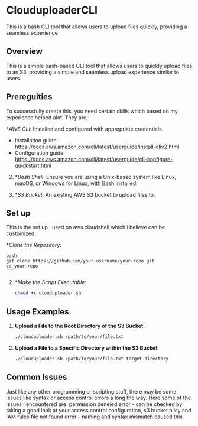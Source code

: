 # ClouduploaderCLI
This is a bash CLI tool that allows users to upload files quickly, providing a seamless experience


## Overview
This is a simple bash-based CLI tool that allows users to quickly upload files to an S3, providing a simple and seamless upload experience similar to users.

## Prereguities
 To successfully create this, you need certain skills which based on my experience helped alot. They are;

 **AWS CLI*: Installed and configured with appropriate credentials.
   - Installation guide: https://docs.aws.amazon.com/cli/latest/userguide/install-cliv2.html
   - Configuration guide: https://docs.aws.amazon.com/cli/latest/userguide/cli-configure-quickstart.html

2. **Bash Shell*: Ensure you are using a Unix-based system like Linux, macOS, or Windows for Linux, with Bash installed.

3. **S3 Bucket*: An existing AWS S3 bucket to upload files to.

## Set up
This is the set up I used on aws cloudshell which i believe can be customized;

**Clone the Repository*:

    bash
    git clone https://github.com/your-username/your-repo.git
    cd your-repo
    ```

2. **Make the Script Executable*:

    ```bash
    chmod +x clouduploader.sh
    ```

## Usage Examples

1. **Upload a File to the Root Directory of the S3 Bucket**:

    ```bash
    ./clouduploader.sh /path/to/your/file.txt
    ```

2. **Upload a File to a Specific Directory within the S3 Bucket**:

    ```bash
    ./clouduploader.sh /path/to/your/file.txt target-directory

  ## Common Issues
  Just like any other programming or scripting stuff, there may be some issues like syntax or access control errors a long the way. Here some of the issues I encountered are:
  permission deneied error - can be checked by taking a good look at your access control configuration, s3 bucket plicy and IAM rules
  file not found error - naming and syntax mismatch caused this
